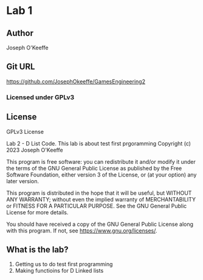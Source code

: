 # Lab 1

## Author
Joseph O'Keeffe

## Git URL
https://github.com/JosephOkeeffe/GamesEngineering2

### Licensed under GPLv3

## License

GPLv3 License

Lab 2 - D List Code. This lab is about test first prgoramming
Copyright (c) 2023 Joseph O'Keeffe

This program is free software: you can redistribute it and/or modify
it under the terms of the GNU General Public License as published by
the Free Software Foundation, either version 3 of the License, or
(at your option) any later version.

This program is distributed in the hope that it will be useful,
but WITHOUT ANY WARRANTY; without even the implied warranty of
MERCHANTABILITY or FITNESS FOR A PARTICULAR PURPOSE.  See the
GNU General Public License for more details.

You should have received a copy of the GNU General Public License
along with this program.  If not, see <https://www.gnu.org/licenses/>.


## What is the lab?
1. Getting us to do test first programming
2. Making functioins for D Linked lists


